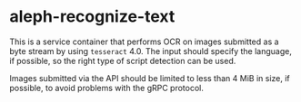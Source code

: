 # aleph-recognize-text

This is a service container that performs OCR on images
submitted as a byte stream by using `tesseract` 4.0. The
input should specify the language, if possible, so the
right type of script detection can be used.

Images submitted via the API should be limited to less
than 4 MiB in size, if possible, to avoid problems with
the gRPC protocol.
